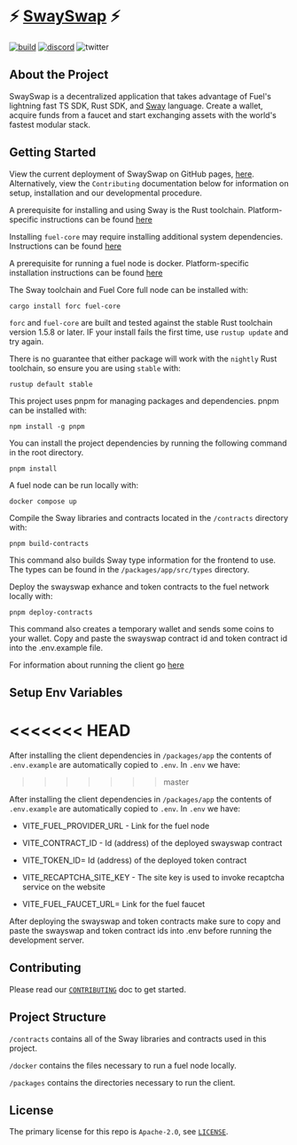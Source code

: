 # ⚡️ [SwaySwap](https://fuellabs.github.io/swayswap) ⚡️

[![build](https://github.com/FuelLabs/swayswap/actions/workflows/gh-pages.yml/badge.svg)](https://github.com/FuelLabs/swayswap/actions/workflows/gh-pages.yml)
[![discord](https://img.shields.io/badge/chat%20on-discord-orange?&logo=discord&logoColor=ffffff&color=7389D8&labelColor=6A7EC2)](https://discord.gg/xfpK4Pe)
![twitter](https://img.shields.io/twitter/follow/SwayLang?style=social)

## About the Project

SwaySwap is a decentralized application that takes advantage of Fuel's lightning fast TS SDK, Rust SDK, and [Sway](https://github.com/FuelLabs/sway) language. Create a wallet, acquire funds from a faucet and start exchanging assets with the world's fastest modular stack.

## Getting Started

View the current deployment of SwaySwap on GitHub pages, [here](https://fuellabs.github.io/swayswap). Alternatively, view the `Contributing` documentation below for information on setup, installation and our developmental procedure.

A prerequisite for installing and using Sway is the Rust toolchain. Platform-specific instructions can be found [here](https://www.rust-lang.org/tools/install)

Installing `fuel-core` may require installing additional system dependencies. Instructions can be found [here](https://github.com/FuelLabs/fuel-core#building)

A prerequisite for running a fuel node is docker. Platform-specific installation instructions can be found [here](https://docs.docker.com/get-docker/)

The Sway toolchain and Fuel Core full node can be installed with:

```
cargo install forc fuel-core
```

`forc` and `fuel-core` are built and tested against the stable Rust toolchain version 1.5.8 or later. IF your install fails the first time, use `rustup update` and try again.

There is no guarantee that either package will work with the `nightly` Rust toolchain, so ensure you are using `stable` with:

```
rustup default stable
```

This project uses pnpm for managing packages and dependencies. pnpm can be installed with:

```
npm install -g pnpm
```

You can install the project dependencies by running the following command in the root directory.

```
pnpm install
```

A fuel node can be run locally with:

```
docker compose up
```

Compile the Sway libraries and contracts located in the `/contracts` directory with:

```
pnpm build-contracts
```

This command also builds Sway type information for the frontend to use. The types can be found in the `/packages/app/src/types` directory.

Deploy the swayswap exhance and token contracts to the fuel network locally with:

```
pnpm deploy-contracts
```

This command also creates a temporary wallet and sends some coins to your wallet. Copy and paste the swayswap contract id and token contract id into the .env.example file.

For information about running the client go [here](./packages/app/README.md)

## Setup Env Variables
<<<<<<< HEAD
=======

After installing the client dependencies in `/packages/app` the contents of `.env.example` are automatically copied to `.env`. In `.env` we have:
>>>>>>> master

After installing the client dependencies in `/packages/app` the contents of `.env.example` are automatically copied to `.env`. In `.env` we have:

- VITE_FUEL_PROVIDER_URL - Link for the fuel node

- VITE_CONTRACT_ID - Id (address) of the deployed swayswap contract

- VITE_TOKEN_ID= Id (address) of the deployed token contract

- VITE_RECAPTCHA_SITE_KEY - The site key is used to invoke recaptcha service on the website

- VITE_FUEL_FAUCET_URL= Link for the fuel faucet

After deploying the swayswap and token contracts make sure to copy and paste the swayswap and token contract ids into .env before running the development server.

## Contributing

Please read our [`CONTRIBUTING`](./CONTRIBUTING.md) doc to get started.

## Project Structure

`/contracts` contains all of the Sway libraries and contracts used in this project.

`/docker` contains the files necessary to run a fuel node locally.

`/packages` contains the directories necessary to run the client.

## License

The primary license for this repo is `Apache-2.0`, see [`LICENSE`](./LICENSE).
